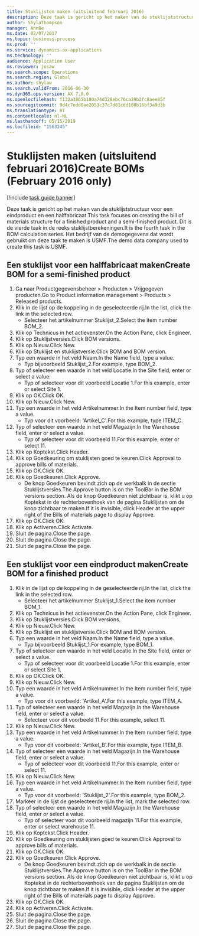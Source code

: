```yaml
---
title: Stuklijsten maken (uitsluitend februari 2016)
description: Deze taak is gericht op het maken van de stuklijststructuur voor een eindproduct en een halffabricaat.
author: ShylaThompson
manager: AnnBe
ms.date: 02/07/2017
ms.topic: business-process
ms.prod: ''
ms.service: dynamics-ax-applications
ms.technology: ''
audience: Application User
ms.reviewer: josaw
ms.search.scope: Operations
ms.search.region: Global
ms.author: shylaw
ms.search.validFrom: 2016-06-30
ms.dyn365.ops.version: AX 7.0.0
ms.openlocfilehash: f132a3865b180a74d328ebc76ca29b2fc8aee85f
ms.sourcegitcommit: 9d4c7edd0ae2053c37c7d81cdd180b16bf3a9d3b
ms.translationtype: HT
ms.contentlocale: nl-NL
ms.lasthandoff: 05/15/2019
ms.locfileid: "1563245"
---
```

# <a name="create-boms-february-2016-only"></a><span data-ttu-id="52508-103">Stuklijsten maken (uitsluitend februari 2016)</span><span class="sxs-lookup"><span data-stu-id="52508-103">Create BOMs (February 2016 only)</span></span>

[!include [task guide banner](../../includes/task-guide-banner.md)]

<span data-ttu-id="52508-104">Deze taak is gericht op het maken van de stuklijststructuur voor een eindproduct en een halffabricaat.</span><span class="sxs-lookup"><span data-stu-id="52508-104">This task focuses on creating the bill of materials structure for a finished product and a semi-finished product.</span></span> <span data-ttu-id="52508-105">Dit is de vierde taak in de reeks stuklijstberekeningen.</span><span class="sxs-lookup"><span data-stu-id="52508-105">It is the fourth task in the BOM calculation series.</span></span> <span data-ttu-id="52508-106">Het bedrijf van de demogegevens dat wordt gebruikt om deze taak te maken is USMF.</span><span class="sxs-lookup"><span data-stu-id="52508-106">The demo data company used to create this task is USMF.</span></span>


## <a name="create-bom-for-a-semi-finished-product"></a><span data-ttu-id="52508-107">Een stuklijst voor een halffabricaat maken</span><span class="sxs-lookup"><span data-stu-id="52508-107">Create BOM for a semi-finished product</span></span>
1. <span data-ttu-id="52508-108">Ga naar Productgegevensbeheer > Producten > Vrijgegeven producten.</span><span class="sxs-lookup"><span data-stu-id="52508-108">Go to Product information management > Products > Released products.</span></span>
2. <span data-ttu-id="52508-109">Klik in de lijst op de koppeling in de geselecteerde rij.</span><span class="sxs-lookup"><span data-stu-id="52508-109">In the list, click the link in the selected row.</span></span>
    * <span data-ttu-id="52508-110">Selecteer het artikelnummer Stuklijst_2.</span><span class="sxs-lookup"><span data-stu-id="52508-110">Select the item number BOM_2.</span></span>  
3. <span data-ttu-id="52508-111">Klik op Technicus in het actievenster.</span><span class="sxs-lookup"><span data-stu-id="52508-111">On the Action Pane, click Engineer.</span></span>
4. <span data-ttu-id="52508-112">Klik op Stuklijstversies.</span><span class="sxs-lookup"><span data-stu-id="52508-112">Click BOM versions.</span></span>
5. <span data-ttu-id="52508-113">Klik op Nieuw.</span><span class="sxs-lookup"><span data-stu-id="52508-113">Click New.</span></span>
6. <span data-ttu-id="52508-114">Klik op Stuklijst en stuklijstversie.</span><span class="sxs-lookup"><span data-stu-id="52508-114">Click BOM and BOM version.</span></span>
7. <span data-ttu-id="52508-115">Typ een waarde in het veld Naam.</span><span class="sxs-lookup"><span data-stu-id="52508-115">In the Name field, type a value.</span></span>
    * <span data-ttu-id="52508-116">Typ bijvoorbeeld Stuklijst_2.</span><span class="sxs-lookup"><span data-stu-id="52508-116">For example, type BOM_2.</span></span>  
8. <span data-ttu-id="52508-117">Typ of selecteer een waarde in het veld Locatie.</span><span class="sxs-lookup"><span data-stu-id="52508-117">In the Site field, enter or select a value.</span></span>
    * <span data-ttu-id="52508-118">Typ of selecteer voor dit voorbeeld Locatie 1.</span><span class="sxs-lookup"><span data-stu-id="52508-118">For this example, enter or select Site 1.</span></span>  
9. <span data-ttu-id="52508-119">Klik op OK.</span><span class="sxs-lookup"><span data-stu-id="52508-119">Click OK.</span></span>
10. <span data-ttu-id="52508-120">Klik op Nieuw.</span><span class="sxs-lookup"><span data-stu-id="52508-120">Click New.</span></span>
11. <span data-ttu-id="52508-121">Typ een waarde in het veld Artikelnummer.</span><span class="sxs-lookup"><span data-stu-id="52508-121">In the Item number field, type a value.</span></span>
    * <span data-ttu-id="52508-122">Typ voor dit voorbeeld: 'Artikel_C'.</span><span class="sxs-lookup"><span data-stu-id="52508-122">For this example, type ITEM_C.</span></span>  
12. <span data-ttu-id="52508-123">Typ of selecteer een waarde in het veld Magazijn.</span><span class="sxs-lookup"><span data-stu-id="52508-123">In the Warehouse field, enter or select a value.</span></span>
    * <span data-ttu-id="52508-124">Typ of selecteer voor dit voorbeeld 11.</span><span class="sxs-lookup"><span data-stu-id="52508-124">For this example, enter or select 11.</span></span>  
13. <span data-ttu-id="52508-125">Klik op Koptekst.</span><span class="sxs-lookup"><span data-stu-id="52508-125">Click Header.</span></span>
14. <span data-ttu-id="52508-126">Klik op Goedkeuring om stuklijsten goed te keuren.</span><span class="sxs-lookup"><span data-stu-id="52508-126">Click Approval to approve bills of materials.</span></span>
15. <span data-ttu-id="52508-127">Klik op OK.</span><span class="sxs-lookup"><span data-stu-id="52508-127">Click OK.</span></span>
16. <span data-ttu-id="52508-128">Klik op Goedkeuren.</span><span class="sxs-lookup"><span data-stu-id="52508-128">Click Approve.</span></span>
    * <span data-ttu-id="52508-129">De knop Goedkeuren bevindt zich op de werkbalk in de sectie Stuklijstversies.</span><span class="sxs-lookup"><span data-stu-id="52508-129">The Approve button is on the ToolBar in the  BOM versions section.</span></span> <span data-ttu-id="52508-130">Als de knop Goedkeuren niet zichtbaar is, klikt u op Koptekst in de rechterbovenhoek van de pagina Stuklijsten om de knop zichtbaar te maken.</span><span class="sxs-lookup"><span data-stu-id="52508-130">If it is invisible, click Header at the upper right of the Bills of materials page to display Approve.</span></span>  
17. <span data-ttu-id="52508-131">Klik op OK.</span><span class="sxs-lookup"><span data-stu-id="52508-131">Click OK.</span></span>
18. <span data-ttu-id="52508-132">Klik op Activeren.</span><span class="sxs-lookup"><span data-stu-id="52508-132">Click Activate.</span></span>
19. <span data-ttu-id="52508-133">Sluit de pagina.</span><span class="sxs-lookup"><span data-stu-id="52508-133">Close the page.</span></span>
20. <span data-ttu-id="52508-134">Sluit de pagina.</span><span class="sxs-lookup"><span data-stu-id="52508-134">Close the page.</span></span>
21. <span data-ttu-id="52508-135">Sluit de pagina.</span><span class="sxs-lookup"><span data-stu-id="52508-135">Close the page.</span></span>

## <a name="create-bom-for-a-finished-product"></a><span data-ttu-id="52508-136">Een stuklijst voor een eindproduct maken</span><span class="sxs-lookup"><span data-stu-id="52508-136">Create BOM for a finished product</span></span>
1. <span data-ttu-id="52508-137">Klik in de lijst op de koppeling in de geselecteerde rij.</span><span class="sxs-lookup"><span data-stu-id="52508-137">In the list, click the link in the selected row.</span></span>
    * <span data-ttu-id="52508-138">Selecteer het artikelnummer Stuklijst_1.</span><span class="sxs-lookup"><span data-stu-id="52508-138">Select the item number BOM_1.</span></span>  
2. <span data-ttu-id="52508-139">Klik op Technicus in het actievenster.</span><span class="sxs-lookup"><span data-stu-id="52508-139">On the Action Pane, click Engineer.</span></span>
3. <span data-ttu-id="52508-140">Klik op Stuklijstversies.</span><span class="sxs-lookup"><span data-stu-id="52508-140">Click BOM versions.</span></span>
4. <span data-ttu-id="52508-141">Klik op Nieuw.</span><span class="sxs-lookup"><span data-stu-id="52508-141">Click New.</span></span>
5. <span data-ttu-id="52508-142">Klik op Stuklijst en stuklijstversie.</span><span class="sxs-lookup"><span data-stu-id="52508-142">Click BOM and BOM version.</span></span>
6. <span data-ttu-id="52508-143">Typ een waarde in het veld Naam.</span><span class="sxs-lookup"><span data-stu-id="52508-143">In the Name field, type a value.</span></span>
    * <span data-ttu-id="52508-144">Typ bijvoorbeeld Stuklijst_1.</span><span class="sxs-lookup"><span data-stu-id="52508-144">For example, type BOM_1.</span></span>  
7. <span data-ttu-id="52508-145">Typ of selecteer een waarde in het veld Locatie.</span><span class="sxs-lookup"><span data-stu-id="52508-145">In the Site field, enter or select a value.</span></span>
    * <span data-ttu-id="52508-146">Typ of selecteer voor dit voorbeeld Locatie 1.</span><span class="sxs-lookup"><span data-stu-id="52508-146">For this example, enter or select Site 1.</span></span>  
8. <span data-ttu-id="52508-147">Klik op OK.</span><span class="sxs-lookup"><span data-stu-id="52508-147">Click OK.</span></span>
9. <span data-ttu-id="52508-148">Klik op Nieuw.</span><span class="sxs-lookup"><span data-stu-id="52508-148">Click New.</span></span>
10. <span data-ttu-id="52508-149">Typ een waarde in het veld Artikelnummer.</span><span class="sxs-lookup"><span data-stu-id="52508-149">In the Item number field, type a value.</span></span>
    * <span data-ttu-id="52508-150">Typ voor dit voorbeeld: 'Artikel_A'.</span><span class="sxs-lookup"><span data-stu-id="52508-150">For this example, type ITEM_A.</span></span>  
11. <span data-ttu-id="52508-151">Typ of selecteer een waarde in het veld Magazijn.</span><span class="sxs-lookup"><span data-stu-id="52508-151">In the Warehouse field, enter or select a value.</span></span>
    * <span data-ttu-id="52508-152">Selecteer voor dit voorbeeld 11.</span><span class="sxs-lookup"><span data-stu-id="52508-152">For this example, select 11.</span></span>  
12. <span data-ttu-id="52508-153">Klik op Nieuw.</span><span class="sxs-lookup"><span data-stu-id="52508-153">Click New.</span></span>
13. <span data-ttu-id="52508-154">Typ een waarde in het veld Artikelnummer.</span><span class="sxs-lookup"><span data-stu-id="52508-154">In the Item number field, type a value.</span></span>
    * <span data-ttu-id="52508-155">Typ voor dit voorbeeld: 'Artikel_B'.</span><span class="sxs-lookup"><span data-stu-id="52508-155">For this example, type ITEM_B.</span></span>  
14. <span data-ttu-id="52508-156">Typ of selecteer een waarde in het veld Magazijn.</span><span class="sxs-lookup"><span data-stu-id="52508-156">In the Warehouse field, enter or select a value.</span></span>
    * <span data-ttu-id="52508-157">Typ of selecteer voor dit voorbeeld 11.</span><span class="sxs-lookup"><span data-stu-id="52508-157">For this example, enter or select 11.</span></span>  
15. <span data-ttu-id="52508-158">Klik op Nieuw.</span><span class="sxs-lookup"><span data-stu-id="52508-158">Click New.</span></span>
16. <span data-ttu-id="52508-159">Typ een waarde in het veld Artikelnummer.</span><span class="sxs-lookup"><span data-stu-id="52508-159">In the Item number field, type a value.</span></span>
    * <span data-ttu-id="52508-160">Typ voor dit voorbeeld: 'Stuklijst_2'.</span><span class="sxs-lookup"><span data-stu-id="52508-160">For this example, type BOM_2.</span></span>  
17. <span data-ttu-id="52508-161">Markeer in de lijst de geselecteerde rij.</span><span class="sxs-lookup"><span data-stu-id="52508-161">In the list, mark the selected row.</span></span>
18. <span data-ttu-id="52508-162">Typ of selecteer een waarde in het veld Magazijn.</span><span class="sxs-lookup"><span data-stu-id="52508-162">In the Warehouse field, enter or select a value.</span></span>
    * <span data-ttu-id="52508-163">Typ of selecteer voor dit voorbeeld magazijn 11.</span><span class="sxs-lookup"><span data-stu-id="52508-163">For this example, enter or select warehouse 11.</span></span>  
19. <span data-ttu-id="52508-164">Klik op Koptekst.</span><span class="sxs-lookup"><span data-stu-id="52508-164">Click Header.</span></span>
20. <span data-ttu-id="52508-165">Klik op Goedkeuring om stuklijsten goed te keuren.</span><span class="sxs-lookup"><span data-stu-id="52508-165">Click Approval to approve bills of materials.</span></span>
21. <span data-ttu-id="52508-166">Klik op OK.</span><span class="sxs-lookup"><span data-stu-id="52508-166">Click OK.</span></span>
22. <span data-ttu-id="52508-167">Klik op Goedkeuren.</span><span class="sxs-lookup"><span data-stu-id="52508-167">Click Approve.</span></span>
    * <span data-ttu-id="52508-168">De knop Goedkeuren bevindt zich op de werkbalk in de sectie Stuklijstversies.</span><span class="sxs-lookup"><span data-stu-id="52508-168">The Approve button is on the ToolBar in the  BOM versions section.</span></span> <span data-ttu-id="52508-169">Als de knop Goedkeuren niet zichtbaar is, klikt u op Koptekst in de rechterbovenhoek van de pagina Stuklijsten om de knop zichtbaar te maken.</span><span class="sxs-lookup"><span data-stu-id="52508-169">If it is invisible, click Header at the upper right of the Bills of materials page to display Approve.</span></span>  
23. <span data-ttu-id="52508-170">Klik op OK.</span><span class="sxs-lookup"><span data-stu-id="52508-170">Click OK.</span></span>
24. <span data-ttu-id="52508-171">Klik op Activeren.</span><span class="sxs-lookup"><span data-stu-id="52508-171">Click Activate.</span></span>
25. <span data-ttu-id="52508-172">Sluit de pagina.</span><span class="sxs-lookup"><span data-stu-id="52508-172">Close the page.</span></span>
26. <span data-ttu-id="52508-173">Sluit de pagina.</span><span class="sxs-lookup"><span data-stu-id="52508-173">Close the page.</span></span>
27. <span data-ttu-id="52508-174">Sluit de pagina.</span><span class="sxs-lookup"><span data-stu-id="52508-174">Close the page.</span></span>


